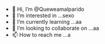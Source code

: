 - 👋 Hi, I’m @Queweamalparido
- 👀 I’m interested in ...sexo
- 🌱 I’m currently learning ...aa
- 💞️ I’m looking to collaborate on ...aa
- 📫 How to reach me ...a

<!---
Queweamalparido/Queweamalparido is a ✨ special ✨ repository because its `README.md` (this file) appears on your GitHub profile.
You can click the Preview link to take a look at your changes.
--->
